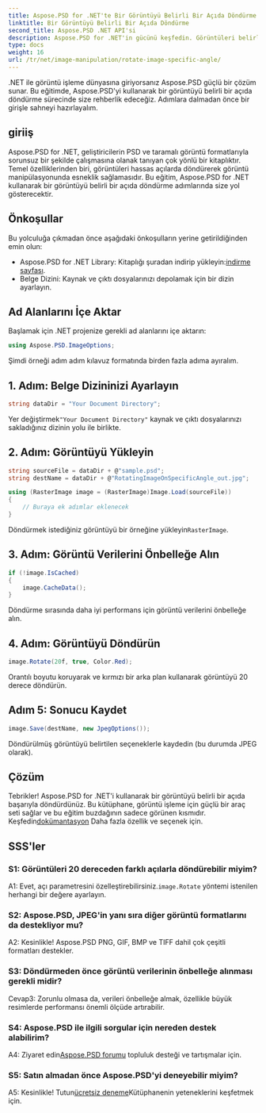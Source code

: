 ```yaml
---
title: Aspose.PSD for .NET'te Bir Görüntüyü Belirli Bir Açıda Döndürme
linktitle: Bir Görüntüyü Belirli Bir Açıda Döndürme
second_title: Aspose.PSD .NET API'si
description: Aspose.PSD for .NET'in gücünü keşfedin. Görüntüleri belirli açılarda zahmetsizce döndürün. Kitaplığı indirin ve görüntüleri sorunsuz bir şekilde değiştirmeye başlayın.
type: docs
weight: 16
url: /tr/net/image-manipulation/rotate-image-specific-angle/
---
```

.NET ile görüntü işleme dünyasına giriyorsanız Aspose.PSD güçlü bir çözüm sunar. Bu eğitimde, Aspose.PSD'yi kullanarak bir görüntüyü belirli bir açıda döndürme sürecinde size rehberlik edeceğiz. Adımlara dalmadan önce bir girişle sahneyi hazırlayalım.

## giriiş

Aspose.PSD for .NET, geliştiricilerin PSD ve taramalı görüntü formatlarıyla sorunsuz bir şekilde çalışmasına olanak tanıyan çok yönlü bir kitaplıktır. Temel özelliklerinden biri, görüntüleri hassas açılarda döndürerek görüntü manipülasyonunda esneklik sağlamasıdır. Bu eğitim, Aspose.PSD for .NET kullanarak bir görüntüyü belirli bir açıda döndürme adımlarında size yol gösterecektir.

## Önkoşullar

Bu yolculuğa çıkmadan önce aşağıdaki önkoşulların yerine getirildiğinden emin olun:

-  Aspose.PSD for .NET Library: Kitaplığı şuradan indirip yükleyin:[indirme sayfası](https://releases.aspose.com/psd/net/).
- Belge Dizini: Kaynak ve çıktı dosyalarınızı depolamak için bir dizin ayarlayın.

## Ad Alanlarını İçe Aktar

Başlamak için .NET projenize gerekli ad alanlarını içe aktarın:

```csharp
using Aspose.PSD.ImageOptions;
```

Şimdi örneği adım adım kılavuz formatında birden fazla adıma ayıralım.

## 1. Adım: Belge Dizininizi Ayarlayın

```csharp
string dataDir = "Your Document Directory";
```

 Yer değiştirmek`"Your Document Directory"` kaynak ve çıktı dosyalarınızı sakladığınız dizinin yolu ile birlikte.

## 2. Adım: Görüntüyü Yükleyin

```csharp
string sourceFile = dataDir + @"sample.psd";
string destName = dataDir + @"RotatingImageOnSpecificAngle_out.jpg";

using (RasterImage image = (RasterImage)Image.Load(sourceFile))
{
    // Buraya ek adımlar eklenecek
}
```

 Döndürmek istediğiniz görüntüyü bir örneğine yükleyin`RasterImage`.

## 3. Adım: Görüntü Verilerini Önbelleğe Alın

```csharp
if (!image.IsCached)
{
    image.CacheData();
}
```

Döndürme sırasında daha iyi performans için görüntü verilerini önbelleğe alın.

## 4. Adım: Görüntüyü Döndürün

```csharp
image.Rotate(20f, true, Color.Red);
```

Orantılı boyutu koruyarak ve kırmızı bir arka plan kullanarak görüntüyü 20 derece döndürün.

## Adım 5: Sonucu Kaydet

```csharp
image.Save(destName, new JpegOptions());
```

Döndürülmüş görüntüyü belirtilen seçeneklerle kaydedin (bu durumda JPEG olarak).

## Çözüm

 Tebrikler! Aspose.PSD for .NET'i kullanarak bir görüntüyü belirli bir açıda başarıyla döndürdünüz. Bu kütüphane, görüntü işleme için güçlü bir araç seti sağlar ve bu eğitim buzdağının sadece görünen kısmıdır. Keşfedin[dokümantasyon](https://reference.aspose.com/psd/net/) Daha fazla özellik ve seçenek için.

## SSS'ler

### S1: Görüntüleri 20 dereceden farklı açılarla döndürebilir miyim?

 A1: Evet, açı parametresini özelleştirebilirsiniz.`image.Rotate` yöntemi istenilen herhangi bir değere ayarlayın.

### S2: Aspose.PSD, JPEG'in yanı sıra diğer görüntü formatlarını da destekliyor mu?

A2: Kesinlikle! Aspose.PSD PNG, GIF, BMP ve TIFF dahil çok çeşitli formatları destekler.

### S3: Döndürmeden önce görüntü verilerinin önbelleğe alınması gerekli midir?

Cevap3: Zorunlu olmasa da, verileri önbelleğe almak, özellikle büyük resimlerde performansı önemli ölçüde artırabilir.

### S4: Aspose.PSD ile ilgili sorgular için nereden destek alabilirim?

 A4: Ziyaret edin[Aspose.PSD forumu](https://forum.aspose.com/c/psd/34) topluluk desteği ve tartışmalar için.

### S5: Satın almadan önce Aspose.PSD'yi deneyebilir miyim?

 A5: Kesinlikle! Tutun[ücretsiz deneme](https://releases.aspose.com/)Kütüphanenin yeteneklerini keşfetmek için.